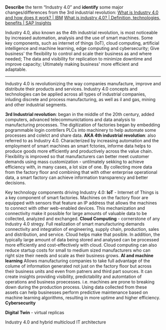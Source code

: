 **Describe** the term “Industry 4.0” and **identify** some major changes/differences from the 3rd industrial revolution:
[What is Industry 4.0 and how does it work? | IBM](https://www.ibm.com/topics/industry-4-0)
[What is industry 4.0? | Definition, technologies, benefits | SAP Insights](https://www.sap.com/insights/what-is-industry-4-0.html)


Industry 4.0, also known as the 4th industrial revolution, is most noticeable by increased automation, analysis and the use of smart machines.  Some key components, such as internet of things (IoT), cloud computing, artificial intelligence and machine learning, edge computing and cybersecurity; Give business' the flexibility to control and scale their business as and where needed; The data and visibility for replication to minimize downtime and improve capacity; Ultimately making business' more efficient and adaptable. 

_____________________________________________________


Industry 4.0 is revolutionizing the way companies manufacture, improve and distribute their products and services.
Industry 4.0 concepts and technologies can be applied across all types of industrial companies, inluding discrete and process manufacturing, as well as il and gas, mining and other industrial segments.

**3rd Industrial revolution**:
began in the middle of the 20th century, added computers, advanced telecommunictations and data analysis to manufacturing processes.  The digitization of factories began by embedding pogrammable login contrllers PLCs into machinery to help automate some processes and colelct and share data.
**AKA 4th industrial revolution**:
also referred to as Industry 4.0.  Characterized by increasing automation and the employment of smart machines an smart fctories, informe data helps to produce goods more efficiently and productively across the value chain.  Flexibility is improved so that manufacturers can better meet customer demands using mass customization - untilmately sekking to achieve efficiency with, in many cases, a lot size of one.  By collecting more data from the factory floor and combining that with other enterprise operational data, a smart factory can achieve information transparency and better decisions.

Key technology components driving Industry 4.0:
**IoT** - Internet of Things is a key component of smart factories.  Machines on the factory floor are equipped with sensors that feature an IP address that allows the machines to connect with other web-enabled devices.  This mechanization and connectivity make it possible for large amounts of valuable data to be collected, analyzed and exchanged.
**Cloud Computing** - cornerstone of any Industry 4.0 stregy.  Full realization of smart manufacturing demands connectivity and integration of engineering, supply chain, production, sales and distribution, and service.  Cloud helps make that posible.  In addition, the typically large amount of data being stored and analysed can be processed more efficiently and cost-effectively with cloud.  Cloud computing can also reduce startup costs for small to medium sized manufacturers who can right size their needs and scale as their business grows.
**AI and machine learning**
Allows manufacturing companies to take full advantage of the colume of information generated not just on the factory floor but across their business units and even from patners and third part sources.  It can create insights providing visibility, predictability and automtation of operations and business proecesses.  i.e. machines are prone to breaking down during the production process.  Using data collected from these assets can help businesses perform predictive maintenance based on machine learning algorithms, resulting in more uptime and higher efficiency.
**Cybersecurity** 

**Digital Twin** - virtual replicas

Industry 4.0 and hybrid multicloud IT architecture



